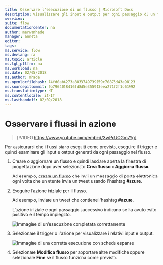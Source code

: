 ```yaml
---
title: Osservare l'esecuzione di un flusso | Microsoft Docs
description: Visualizzare gli input e output per ogni passaggio di un flusso per verificare che tutto funzioni come previsto.
services: 
suite: flow
documentationcenter: na
author: merwanhade
manager: anneta
editor: 
tags: 
ms.service: flow
ms.devlang: na
ms.topic: article
ms.tgt_pltfrm: na
ms.workload: na
ms.date: 02/05/2018
ms.author: mhade
ms.openlocfilehash: 74fd0ab6273a8033749739159c70875d43a98123
ms.sourcegitcommit: 0b7964058416fd8d5e355913eea27172f1c61992
ms.translationtype: HT
ms.contentlocale: it-IT
ms.lasthandoff: 02/09/2018
---
```

# <a name="watch-your-flows-in-action"></a>Osservare i flussi in azione

>[!VIDEO https://www.youtube.com/embed/3wPoUCGm7Yg]

Per assicurarsi che i flussi siano eseguiti come previsto, eseguire il trigger e quindi esaminare gli input e output generati da ogni passaggio nel flusso.

1. Creare o aggiornare un flusso e quindi lasciare aperta la finestra di progettazione dopo aver selezionato **Crea flusso** o **Aggiorna flusso**.

     Ad esempio, [creare un flusso](get-started-logic-flow.md) che invii un messaggio di posta elettronica ogni volta che un utente invia un tweet usando l'hashtag **#azure**.
1. Eseguire l'azione iniziale per il flusso.

    Ad esempio, inviare un tweet che contiene l'hashtag **#azure**.

    L'azione iniziale e ogni passaggio successivo indicano se ha avuto esito positivo e il tempo impiegato.

    ![Immagine di un'esecuzione completata correttamente](./media/see-a-flow-run/successful-flow-run.png)
1. Selezionare il trigger o l'azione per visualizzare i relativi input e output.

    ![Immagine di una corretta esecuzione con schede espanse](./media/see-a-flow-run/successful-flow-expanded-cards.png)
1. Selezionare **Modifica flusso** per apportare altre modifiche oppure selezionare **Fine** se il flusso funziona come previsto.
